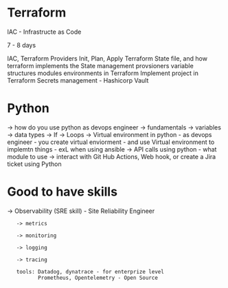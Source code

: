 # Terraform

IAC - Infrastructe as Code

7 - 8 days


IAC, Terraform
Providers
Init, Plan, Apply
Terraform State file, and how terraform implements the State management
provsioners
variable structures
modules
environments in Terraform
Implement project in Terraform
Secrets management - Hashicorp Vault



# Python

-> how do you use python as devops engineer
-> fundamentals
   -> variables
   -> data types
   -> If
   -> Loops
   -> Virtual environment in python - as devops engineer - you create virtual enviorment - and use Virtual environment to implemtn things - exL when using ansible
   -> API calls using python - what module to use
   -> interact with Git Hub Actions, Web hook, or create a Jira ticket using Python


   # Good to have skills

   -> Observability (SRE skill) - Site Reliability Engineer
   
       -> metrics
       
       -> monitoring
       
       -> logging
       
       -> tracing

       tools: Datadog, dynatrace - for enterprize level
              Prometheus, Opentelemetry - Open Source
              

       
